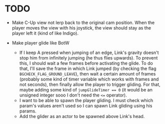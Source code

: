 # TODO

-   Make C-Up view not lerp back to the original cam position.
    When the player moves the view with his joystick, the view
    should stay as the player left it (kind of like Indigo).

-   Make player glide like BotW
    -   If I keep A pressed when jumping of an edge, Link's gravity
        doesn't stop him from infinitely jumping (he thus flies upwards).
        To prevent this, I should wait a few frames before activating
        the glide. To do that, I'll save the frame in which Link jumped
        (by checking the flag `BGCHECK_FLAG_GROUND_LEAVE`), then wait a certain
        amount of frames (probably some kind of timer variable which works with
        frames and not seconds), then finally allow the player to trigger gliding.
        For that, maybe adding some kind of `jumpGlideTimer == 0` (it would be an unsigned
        integer sooo I don't need the `<=` operator).
    -   I want to be able to spawn the player gliding. I must check which param's
        values aren't used so I can spawn Link gliding using his params.
    -   Add the glider as an actor to be spawned above Link's head.